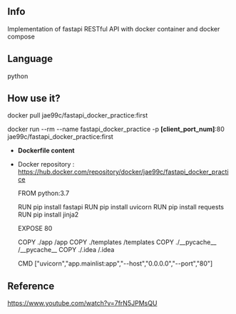 ## Info
 Implementation of fastapi RESTful API with docker container and docker compose
  
## Language
python

## How use it?

  docker pull jae99c/fastapi_docker_practice:first

  docker run --rm --name fastapi_docker_practice -p **[client_port_num]**:80 jae99c/fastapi_docker_practice:first
  
  
  * **Dockerfile content**

  * Docker repository : https://hub.docker.com/repository/docker/jae99c/fastapi_docker_practice

      FROM python:3.7

      RUN pip install fastapi
      RUN pip install uvicorn
      RUN pip install requests
      RUN pip install jinja2

      EXPOSE 80

      COPY ./app /app
      COPY ./templates /templates
      COPY ./\_\_pycache\_\_ /\_\_pycache\_\_
      COPY ./.idea /.idea

      CMD ["uvicorn","app.mainlist:app","--host","0.0.0.0","--port","80"]
  
  
## Reference

  https://www.youtube.com/watch?v=7frN5JPMsQU
